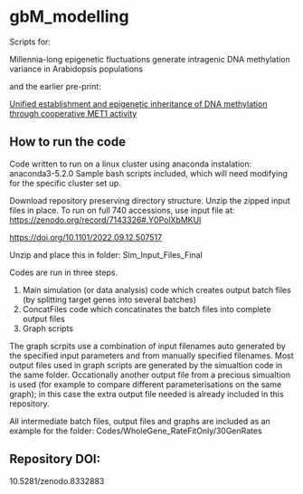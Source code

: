 # gbM_modelling

Scripts for:

Millennia-long epigenetic fluctuations generate intragenic DNA methylation variance in Arabidopsis populations 

and the earlier pre-print:

[Unified establishment and epigenetic inheritance of DNA methylation through cooperative MET1 activity](https://www.biorxiv.org/content/10.1101/2022.09.12.507517v1)

## How to run the code
Code written to run on a linux cluster using anaconda instalation: anaconda3-5.2.0
Sample bash scripts included, which will need modifying for the specific cluster set up. 


Download repository preserving directory structure. 
Unzip the zipped input files in place. 
To run on full 740 accessions, use input file at:
https://zenodo.org/record/7143326#.Y0PolXbMKUl

https://doi.org/10.1101/2022.09.12.507517


Unzip and place this in folder:
Sim_Input_Files_Final


Codes are run in three steps. 
1. Main simulation (or data analysis) code which creates output batch files (by splitting target genes into several batches)
2. ConcatFiles code which concatinates the batch files into complete output files
3. Graph scripts 

The graph scrpits use a combination of input filenames auto generated by the specified input parameters and from manually specified filenames. 
Most output files used in graph scripts are generated by the simualtion code in the same folder. Occationally another output file from a precious simualtion 
is used (for example to compare different parameterisations on the same graph); in this case the extra output file needed is already included in this repository. 

All intermediate batch files, output files and graphs are included as an example for the folder: 
Codes/WholeGene_RateFitOnly/30GenRates



## Repository DOI:
10.5281/zenodo.8332883

